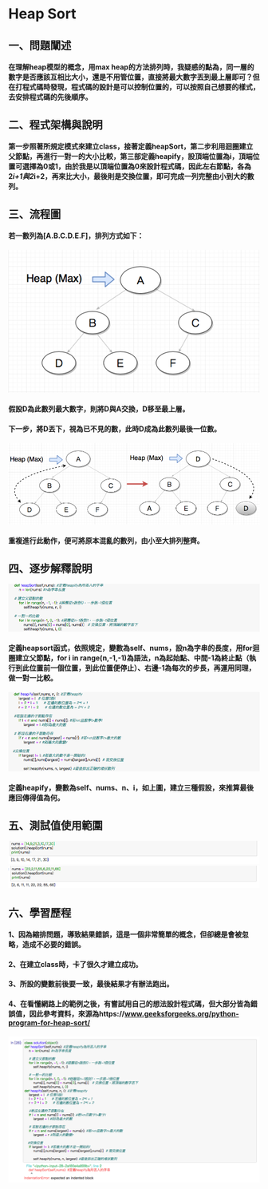 # Heap Sort
## 一、問題闡述
#### 在理解heap模型的概念，用max heap的方法排列時，我疑惑的點為，同一層的數字是否應該互相比大小，還是不用管位置，直接將最大數字丟到最上層即可？但在打程式碼時發現，程式碼的設計是可以控制位置的，可以按照自己想要的樣式，去安排程式碼的先後順序。
## 二、程式架構與說明
#### 第一步照著所規定模式來建立class，接著定義heapSort，第二步利用迴圈建立父節點，再進行一對一的大小比較，第三部定義heapify，設頂端位置為i，頂端位置可選擇為0或1，由於我是以頂端位置為0來設計程式碼，因此左右節點，各為2*i+1與2*i+2，再來比大小，最後則是交換位置，即可完成一列完整由小到大的數列。
## 三、流程圖
#### 若一數列為[A.B.C.D.E.F]，排列方式如下：
![](/image/螢幕截圖%202019-11-03%2012.53.36.png)
#### 假設D為此數列最大數字，則將D與A交換，D移至最上層。
#### 下一步，將D丟下，視為已不見的數，此時D成為此數列最後一位數。
![](/image/螢幕截圖%202019-11-03%2013.10.53.png)
#### 重複進行此動作，便可將原本混亂的數列，由小至大排列整齊。
## 四、逐步解釋說明
![](/image/螢幕截圖%202019-11-08%2000.31.37.png)
#### 定義heapsort函式，依照規定，變數為self、nums，設n為字串的長度，用for迴圈建立父節點，for i in range(n,-1,-1)為語法，n為起始點、中間-1為終止點（執行到此位置前一個位置，到此位置便停止）、右邊-1為每次的步長，再運用同理，做一對一比較。
![](/image/螢幕截圖%202019-11-08%2000.31.46.png)
#### 定義heapify，變數為self、nums、n、i，如上圖，建立三種假設，來推算最後應回傳得值為何。
## 五、測試值使用範圍
![](/image/螢幕截圖%202019-11-08%2000.31.55.png)
![](/image/螢幕截圖%202019-11-08%2000.33.34.png)
## 六、學習歷程
#### 1、因為縮排問題，導致結果錯誤，這是一個非常簡單的概念，但卻總是會被忽略，造成不必要的錯誤。
#### 2、在建立class時，卡了很久才建立成功。
#### 3、所設的變數前後要一致，最後結果才有辦法跑出。
#### 4、在看懂網路上的範例之後，有嘗試用自己的想法設計程式碼，但大部分皆為錯誤值，因此參考資料，來源為https://www.geeksforgeeks.org/python-program-for-heap-sort/
![](/image/螢幕截圖%202019-11-08%2000.34.33.png)

